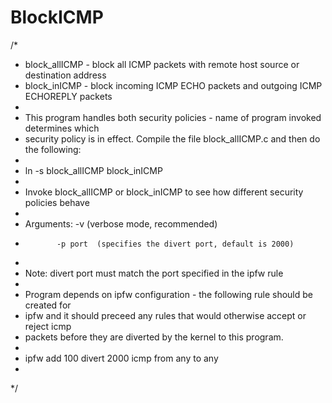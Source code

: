 # BlockICMP


/*
 * block_allICMP - block all ICMP packets with remote host source or destination address
 * block_inICMP  - block incoming ICMP ECHO packets and outgoing ICMP ECHOREPLY packets
 *
 * This program handles both security policies - name of program invoked determines which
 * security policy is in effect. Compile the file block_allICMP.c and then do the following:
 *
 * ln -s block_allICMP block_inICMP
 *
 * Invoke block_allICMP or block_inICMP to see how different security policies behave
 *
 * Arguments: -v (verbose mode, recommended)
 *            -p port  (specifies the divert port, default is 2000)
 *
 * Note: divert port must match the port specified in the ipfw rule
 *
 * Program depends on ipfw configuration - the following rule should be created for
 * ipfw and it should preceed any rules that would otherwise accept or reject icmp
 * packets before they are diverted by the kernel to this program.
 *
 *	ipfw add 100 divert 2000 icmp from any to any
 *
 */

